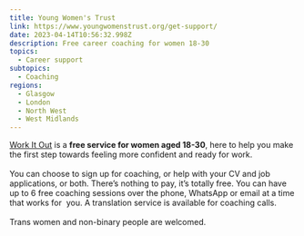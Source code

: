 ```yaml
---
title: Young Women's Trust
link: https://www.youngwomenstrust.org/get-support/
date: 2023-04-14T10:56:32.998Z
description: Free career coaching for women 18-30
topics:
  - Career support
subtopics:
  - Coaching
regions:
  - Glasgow
  - London
  - North West
  - West Midlands
---
```


[Work It Out](http://www.youngwomenstrust.org/workitoutservice) is a **free service for women aged 18-30**, here to help you make the first step towards feeling more confident and ready for work.\
\
You can choose to sign up for coaching, or help with your CV and job applications, or both. There’s nothing to pay, it’s totally free. You can have up to 6 free coaching sessions over the phone, WhatsApp or email at a time that works for  you. A translation service is available for coaching calls.\
\
T﻿rans women and non-binary people are welcomed.
